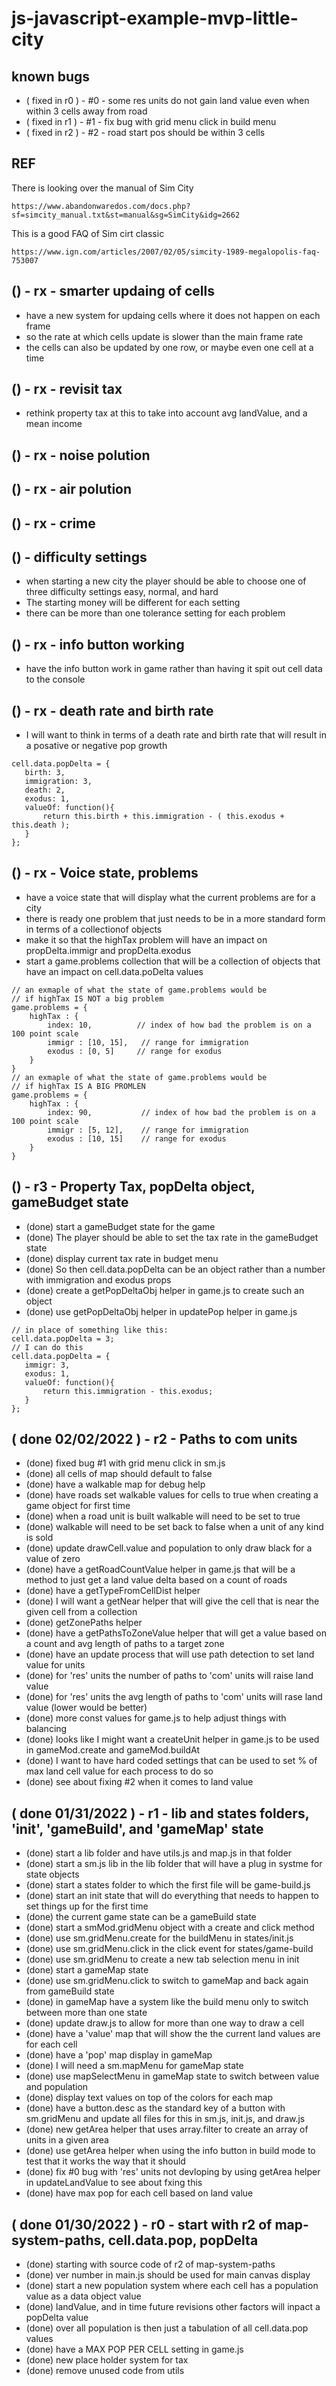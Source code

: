 # js-javascript-example-mvp-little-city

## known bugs

* ( fixed in r0 ) - #0 - some res units do not gain land value even when within 3 cells away from road
* ( fixed in r1 ) - #1 - fix bug with grid menu click in build menu
* ( fixed in r2 ) - #2 - road start pos should be within 3 cells

## REF

There is looking over the manual of Sim City
```
https://www.abandonwaredos.com/docs.php?sf=simcity_manual.txt&st=manual&sg=SimCity&idg=2662
```

This is a good FAQ of Sim cirt classic
```
https://www.ign.com/articles/2007/02/05/simcity-1989-megalopolis-faq-753007
```


<!-- Maintenance -->

## () - rx - smarter updaing of cells
* have a new system for updaing cells where it does not happen on each frame
* so the rate at which cells update is slower than the main frame rate
* the cells can also be updated by one row, or maybe even one cell at a time

<!-- Additional Features -->

## () - rx - revisit tax
* rethink property tax at this to take into account avg landValue, and a mean income

## () - rx - noise polution

## () - rx - air polution

## () - rx - crime

## () - difficulty settings
* when starting a new city the player should be able to choose one of three difficulty settings easy, normal, and hard
* The starting money will be different for each setting
* there can be more than one tolerance setting for each problem

<!-- Minimum Viable Product -->

## () - rx - info button working
* have the info button work in game rather than having it spit out cell data to the console

## () - rx - death rate and birth rate
* I will want to think in terms of a death rate and birth rate that will result in a posative or negative pop growth
```
cell.data.popDelta = {
   birth: 3,
   immigration: 3,
   death: 2,
   exodus: 1,
   valueOf: function(){
       return this.birth + this.immigration - ( this.exodus + this.death );
   }
};
```

## () - rx - Voice state, problems
* have a voice state that will display what the current problems are for a city
* there is ready one problem that just needs to be in a more standard form in terms of a collectionof objects
* make it so that the highTax problem will have an impact on propDelta.immigr and propDelta.exodus
* start a game.problems collection that will be a collection of objects that have an impact on cell.data.poDelta values
```
// an exmaple of what the state of game.problems would be
// if highTax IS NOT a big problem
game.problems = {
    highTax : {
        index: 10,          // index of how bad the problem is on a 100 point scale
        immigr : [10, 15],   // range for immigration
        exodus : [0, 5]     // range for exodus
    } 
}
// an exmaple of what the state of game.problems would be
// if highTax IS A BIG PROMLEN
game.problems = {
    highTax : {
        index: 90,           // index of how bad the problem is on a 100 point scale
        immigr : [5, 12],    // range for immigration
        exodus : [10, 15]    // range for exodus
    } 
}
```

## () - r3 - Property Tax, popDelta object, gameBudget state
* (done) start a gameBudget state for the game
* (done) The player should be able to set the tax rate in the gameBudget state
* (done) display current tax rate in budget menu
* (done) So then cell.data.popDelta can be an object rather than a number with immigration and exodus props
* (done) create a getPopDeltaObj helper in game.js to create such an object
* (done) use getPopDeltaObj helper in updatePop helper in game.js
```
// in place of something like this:
cell.data.popDelta = 3;
// I can do this
cell.data.popDelta = {
   immigr: 3,
   exodus: 1,
   valueOf: function(){
       return this.immigration - this.exodus;
   }
};
```

## ( done 02/02/2022 ) - r2 - Paths to com units
* (done) fixed bug #1 with grid menu click in sm.js
* (done) all cells of map should default to false
* (done) have a walkable map for debug help
* (done) have roads set walkable values for cells to true when creating a game object for first time
* (done) when a road unit is built walkable will need to be set to true
* (done) walkable will need to be set back to false when a unit of any kind is sold
* (done) update drawCell.value and population to only draw black for a value of zero
* (done) have a getRoadCountValue helper in game.js that will be a method to just get a land value delta based on a count of roads
* (done) have a getTypeFromCellDist helper
* (done) I will want a getNear helper that will give the cell that is near the given cell from a collection
* (done) getZonePaths helper
* (done) have a getPathsToZoneValue helper that will get a value based on a count and avg length of paths to a target zone
* (done) have an update process that will use path detection to set land value for units
* (done) for 'res' units the number of paths to 'com' units will raise land value
* (done) for 'res' units the avg length of paths to 'com' units will rase land value (lower would be better)
* (done) more const values for game.js to help adjust things with balancing 
* (done) looks like I might want a createUnit helper in game.js to be used in gameMod.create and gameMod.buildAt
* (done) I want to have hard coded settings that can be used to set % of max land cell value for each process to do so
* (done) see about fixing #2 when it comes to land value

## ( done 01/31/2022 ) - r1 - lib and states folders, 'init', 'gameBuild', and 'gameMap' state
* (done) start a lib folder and have utils.js and map.js in that folder
* (done) start a sm.js lib in the lib folder that will have a plug in systme for state objects
* (done) start a states folder to which the first file will be game-build.js
* (done) start an init state that will do everything that needs to happen to set things up for the first time
* (done) the current game state can be a gameBuild state
* (done) start a smMod.gridMenu object with a create and click method
* (done) use sm.gridMenu.create for the buildMenu in states/init.js
* (done) use sm.gridMenu.click in the click event for states/game-build
* (done) use sm.gridMenu to create a new tab selection menu in init
* (done) start a gameMap state
* (done) use sm.gridMenu.click to switch to gameMap and back again from gameBuild state
* (done) in gameMap have a system like the build menu only to switch between more than one state
* (done) update draw.js to allow for more than one way to draw a cell
* (done) have a 'value' map that will show the the current land values are for each cell
* (done) have a 'pop' map display in gameMap
* (done) I will need a sm.mapMenu for gameMap state
* (done) use mapSelectMenu in gameMap state to switch between value and population
* (done) display text values on top of the colors for each map
* (done) have a button.desc as the standard key of a button with sm.gridMenu and update all files for this in sm.js, init.js, and draw.js
* (done) new getArea helper that uses array.filter to create an array of units in a given area
* (done) use getArea helper when using the info button in build mode to test that it works the way that it should
* (done) fix #0 bug with 'res' units not devloping by using getArea helper in updateLandValue to see about fxing this 
* (done) have max pop for each cell based on land value

## ( done 01/30/2022 ) - r0 - start with r2 of map-system-paths, cell.data.pop, popDelta
* (done) starting with source code of r2 of map-system-paths
* (done) ver number in main.js should be used for main canvas display
* (done) start a new population system where each cell has a population value as a data object value
* (done) landValue, and in time future revisions other factors will inpact a popDelta value
* (done) over all population is then just a tabulation of all cell.data.pop values
* (done) have a MAX POP PER CELL setting in game.js
* (done) new place holder system for tax
* (done) remove unused code from utils
